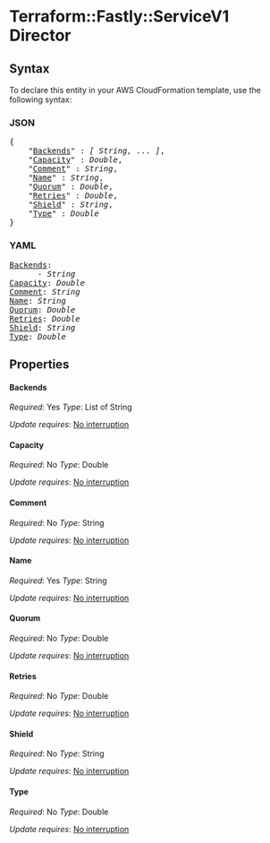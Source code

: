 # Terraform::Fastly::ServiceV1 Director

## Syntax

To declare this entity in your AWS CloudFormation template, use the following syntax:

### JSON

<pre>
{
    "<a href="#backends" title="Backends">Backends</a>" : <i>[ String, ... ]</i>,
    "<a href="#capacity" title="Capacity">Capacity</a>" : <i>Double</i>,
    "<a href="#comment" title="Comment">Comment</a>" : <i>String</i>,
    "<a href="#name" title="Name">Name</a>" : <i>String</i>,
    "<a href="#quorum" title="Quorum">Quorum</a>" : <i>Double</i>,
    "<a href="#retries" title="Retries">Retries</a>" : <i>Double</i>,
    "<a href="#shield" title="Shield">Shield</a>" : <i>String</i>,
    "<a href="#type" title="Type">Type</a>" : <i>Double</i>
}
</pre>

### YAML

<pre>
<a href="#backends" title="Backends">Backends</a>: <i>
      - String</i>
<a href="#capacity" title="Capacity">Capacity</a>: <i>Double</i>
<a href="#comment" title="Comment">Comment</a>: <i>String</i>
<a href="#name" title="Name">Name</a>: <i>String</i>
<a href="#quorum" title="Quorum">Quorum</a>: <i>Double</i>
<a href="#retries" title="Retries">Retries</a>: <i>Double</i>
<a href="#shield" title="Shield">Shield</a>: <i>String</i>
<a href="#type" title="Type">Type</a>: <i>Double</i>
</pre>

## Properties

#### Backends

_Required_: Yes
_Type_: List of String

_Update requires_: [No interruption](https://docs.aws.amazon.com/AWSCloudFormation/latest/UserGuide/using-cfn-updating-stacks-update-behaviors.html#update-no-interrupt)

#### Capacity

_Required_: No
_Type_: Double

_Update requires_: [No interruption](https://docs.aws.amazon.com/AWSCloudFormation/latest/UserGuide/using-cfn-updating-stacks-update-behaviors.html#update-no-interrupt)

#### Comment

_Required_: No
_Type_: String

_Update requires_: [No interruption](https://docs.aws.amazon.com/AWSCloudFormation/latest/UserGuide/using-cfn-updating-stacks-update-behaviors.html#update-no-interrupt)

#### Name

_Required_: Yes
_Type_: String

_Update requires_: [No interruption](https://docs.aws.amazon.com/AWSCloudFormation/latest/UserGuide/using-cfn-updating-stacks-update-behaviors.html#update-no-interrupt)

#### Quorum

_Required_: No
_Type_: Double

_Update requires_: [No interruption](https://docs.aws.amazon.com/AWSCloudFormation/latest/UserGuide/using-cfn-updating-stacks-update-behaviors.html#update-no-interrupt)

#### Retries

_Required_: No
_Type_: Double

_Update requires_: [No interruption](https://docs.aws.amazon.com/AWSCloudFormation/latest/UserGuide/using-cfn-updating-stacks-update-behaviors.html#update-no-interrupt)

#### Shield

_Required_: No
_Type_: String

_Update requires_: [No interruption](https://docs.aws.amazon.com/AWSCloudFormation/latest/UserGuide/using-cfn-updating-stacks-update-behaviors.html#update-no-interrupt)

#### Type

_Required_: No
_Type_: Double

_Update requires_: [No interruption](https://docs.aws.amazon.com/AWSCloudFormation/latest/UserGuide/using-cfn-updating-stacks-update-behaviors.html#update-no-interrupt)

